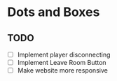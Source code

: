 # Dots and Boxes

## TODO
- [ ] Implement player disconnecting
- [ ] Implement Leave Room Button
- [ ] Make website more responsive